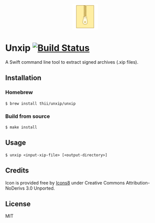 <p align="center">
<a href="https://github.com/thii/Unxip">
<img src=".github/icons8-archive-80.png" alt="Unxip" />
</a>
</p>

# Unxip [![Build Status](https://travis-ci.org/thii/Unxip.svg?branch=master)](https://travis-ci.org/thii/Unxip)
A Swift command line tool to extract signed archives (.xip files).

## Installation
### Homebrew

    $ brew install thii/unxip/unxip

### Build from source

    $ make install

## Usage

    $ unxip <input-xip-file> [<output-directory>]

## Credits
Icon is provided free by [Icons8](https://icons8.com) under Creative Commons Attribution-NoDerivs 3.0 Unported.

## License
MIT
